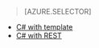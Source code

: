 > [AZURE.SELECTOR]
- [C# with template](/documentation/articles/iot-hub-rm-template)
- [C# with REST](/documentation/articles/iot-hub-rm-rest)